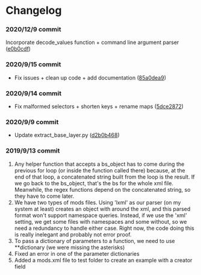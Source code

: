 # Changelog

### 2020/12/9 commit
Incorporate decode_values function + command line argument parser ([e0b0cdf](https://github.com/CaDatPitt/data-layers/commit/e0b0cdf77dce9cf28e6b90ae0d4563ac27ae9d52))

### 2020/9/15 commit
- Fix issues + clean up code + add documentation ([85a0dea9](https://github.com/CaDatPitt/data-layers/commit/85a0dea9589bc9717890f412c2c15ce72d1c6dc6#diff-106df2799d3d323a3f500ca1374c87a6))

### 2020/9/14 commit
- Fix malformed selectors + shorten keys + rename maps ([5dce2872](https://github.com/CaDatPitt/data-layers/commit/5dce2872f21c4b01f2b7a192d3720976ecb6d216))

### 2020/9/9 commit
- Update extract_base_layer.py ([d2b0b468](https://github.com/CaDatPitt/data-layers/commit/d2b0b468da737e05d027f8f7f0582a5b8d69e14f))

### 2019/9/13 commit
1. Any helper function that accepts a bs_object has to come during the previous for loop (or inside the function called there) because, at the end of that loop, a concatenated string built from the loop is the result. If we go back to the bs_object, that's the bs for the whole xml file. Meanwhile, the regex functions depend on the concatenated string, so they have to come later.
2. We have two types of mods files. Using 'lxml' as our parser (on my system at least) creates an object with <html><body></body></html> around the xml, and this parsed format won't support namespace queries. Instead, if we use the 'xml' setting, we get some files with namespaces and some without, so we need a redundancy to handle either case. Right now, the code doing this is really inelegant and probably not error proof.
3. To pass a dictionary of parameters to a function, we need to use **dictionary (we were missing the asterisks)
4. Fixed an error in one of the parameter dictionaries
5. Added a mods.xml file to test folder to create an example with a creator field
